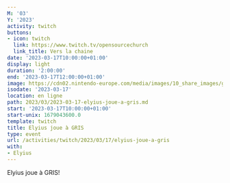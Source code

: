 ```yaml
---
M: '03'
Y: '2023'
activity: twitch
buttons:
- icon: twitch
  link: https://www.twitch.tv/opensourcechurch
  link_title: Vers la chaine
date: '2023-03-17T10:00:00+01:00'
display: light
duration: '2:00:00'
end: '2023-03-17T12:00:00+01:00'
image: https://cdn02.nintendo-europe.com/media/images/10_share_images/games_15/nintendo_switch_download_software_1/H2x1_NSwitchDS_Gris_image1600w.jpg
isodate: '2023-03-17'
location: en ligne
path: 2023/03/2023-03-17-elyius-joue-a-gris.md
start: '2023-03-17T10:00:00+01:00'
start-unix: 1679043600.0
template: twitch
title: Elyius joue à GRIS
type: event
url: /activities/twitch/2023/03/17/elyius-joue-a-gris
with:
- Elyius
---
```

 Elyius joue à GRIS!
